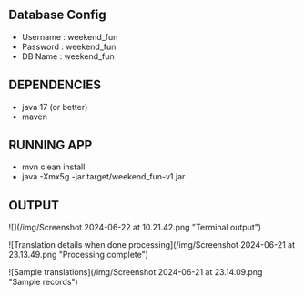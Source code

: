 ## Database Config

- Username : weekend_fun
- Password : weekend_fun
- DB Name : weekend_fun

## DEPENDENCIES

- java 17 (or better)
- maven

## RUNNING APP

- mvn clean install
- java -Xmx5g -jar target/weekend_fun-v1.jar


## OUTPUT


![](/img/Screenshot 2024-06-22 at 10.21.42.png "Terminal output")

![Translation details when done processing](/img/Screenshot 2024-06-21 at 23.13.49.png "Processing complete")

![Sample translations](/img/Screenshot 2024-06-21 at 23.14.09.png "Sample records")


